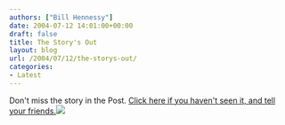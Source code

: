 ```yaml
---
authors: ["Bill Hennessy"]
date: 2004-07-12 14:01:00+00:00
draft: false
title: The Story's Out
layout: blog
url: /2004/07/12/the-storys-out/
categories:
- Latest
---
```


Don't miss the story in the Post.  [Click here if you haven't seen it, and tell your friends.](https://www.stltoday.com/stltoday/entertainment/stories.nsf/Entertainment/Stage/F94D4FA9E9C65F2886256ECF000DE8B9?OpenDocument&Headline=DuBourg's+Guild+Players+rally+'round+the+cause+)![](https://blog.billhennessy.com/aggbug.aspx?PostID=691)

